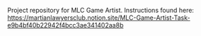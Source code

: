 Project repository for MLC Game Artist. Instructions found here: https://martianlawyersclub.notion.site/MLC-Game-Artist-Task-e9b4bf40b22942f4bcc3ae341402aa8b
